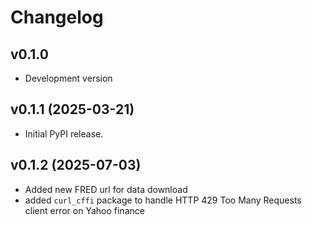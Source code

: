 # Changelog

## v0.1.0

- Development version

## v0.1.1 (2025-03-21)

- Initial PyPI release.

## v0.1.2 (2025-07-03)

- Added new FRED url for data download
- added `curl_cffi` package to handle HTTP 429 Too Many Requests client error on Yahoo finance